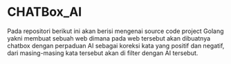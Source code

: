 # CHATBox_AI
Pada repositori berikut ini akan berisi mengenai source code project Golang yakni membuat sebuah web dimana pada web tersebut akan dibuatnya chatbox dengan perpaduan AI sebagai koreksi kata yang positif dan negatif, dari masing-masing kata tersebut akan di filter dengan AI tersebut.
